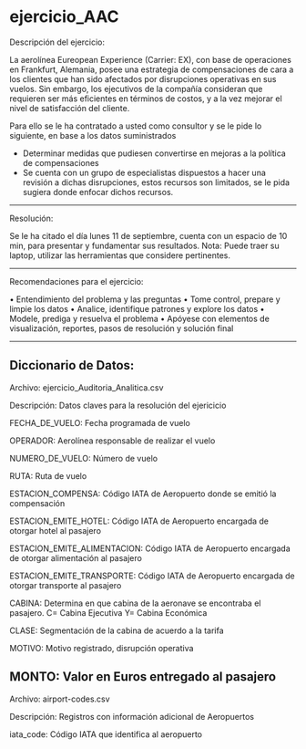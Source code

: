 # ejercicio_AAC

Descripción del ejercicio:

La aerolínea Eureopean Experience (Carrier: EX), con base de operaciones en Frankfurt, Alemania, posee una estrategia de compensaciones de cara a los clientes que han sido afectados por disrupciones operativas en sus vuelos. Sin embargo, los ejecutivos de la compañía consideran que requieren ser más eficientes en términos de costos, y a la vez mejorar el nivel de satisfacción del cliente.

Para ello se le ha contratado a usted como consultor y se le pide lo siguiente, en base a los datos suministrados

   - Determinar medidas que pudiesen convertirse en mejoras a la política de compensaciones
   - Se cuenta con un grupo de especialistas dispuestos a hacer una revisión a dichas disrupciones, estos recursos son limitados, se le pida sugiera donde enfocar dichos recursos.


-----------------------------------------------------------------------------------------------------
Resolución:

Se le ha citado el día lunes 11 de septiembre, cuenta con un espacio de 10 min, para presentar y fundamentar sus resultados. 
Nota: Puede traer su laptop, utilizar las herramientas que considere pertinentes.

-----------------------------------------------------------------------------------------------------
Recomendaciones para el ejercicio:

•	Entendimiento del problema y las preguntas
•	Tome control, prepare y limpie los datos
•	Analice, identifique patrones y explore los datos
•	Modele, prediga y resuelva el problema
•	Apóyese con elementos de visualización, reportes, pasos de resolución y solución final

-----------------------------------------------------------------------------------------------------
Diccionario de Datos:
-----------------------------------------------------------------------------------------------------
Archivo: ejercicio_Auditoria_Analitica.csv

Descripción: Datos claves para la resolución del ejericicio

FECHA_DE_VUELO: Fecha programada de vuelo

OPERADOR: Aerolínea responsable de realizar el vuelo	

NUMERO_DE_VUELO: Número de vuelo	

RUTA: Ruta de vuelo

ESTACION_COMPENSA: Código IATA de Aeropuerto donde se emitió la compensación

ESTACION_EMITE_HOTEL: Código IATA de Aeropuerto encargada de otorgar hotel al pasajero

ESTACION_EMITE_ALIMENTACION:	Código IATA de Aeropuerto encargada de otorgar alimentación al pasajero

ESTACION_EMITE_TRANSPORTE: Código IATA de Aeropuerto encargada de otorgar transporte al pasajero

CABINA: Determina en que cabina de la aeronave se encontraba el pasajero. C= Cabina Ejecutiva Y= Cabina Económica	

CLASE: Segmentación de la cabina de acuerdo a la tarifa 

MOTIVO: Motivo registrado, disrupción operativa

MONTO: Valor en Euros entregado al pasajero
-----------------------------------------------------------------------------------------------------
Archivo: airport-codes.csv

Descripción: Registros con información adicional de Aeropuertos

iata_code: Código IATA que identifica al aeropuerto
